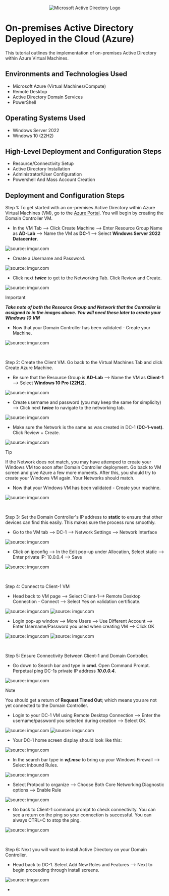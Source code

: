 <p align="center">
<img src="https://i.imgur.com/pU5A58S.png" alt="Microsoft Active Directory Logo"/>
</p>

<h1>On-premises Active Directory Deployed in the Cloud (Azure)</h1>
This tutorial outlines the implementation of on-premises Active Directory within Azure Virtual Machines.<br />


<!--<h2>Video Demonstration</h2>

- ### [YouTube: How to Deploy on-premises Active Directory within Azure Compute]/ !-->

<h2>Environments and Technologies Used</h2>

- Microsoft Azure (Virtual Machines/Compute)
- Remote Desktop
- Active Directory Domain Services
- PowerShell

<h2>Operating Systems Used </h2>

- Windows Server 2022
- Windows 10 (22H2)

<h2>High-Level Deployment and Configuration Steps</h2>

- Resource/Connectivity Setup
- Active Directory Installation
- Administrator/User Configuration
- Powershell And Mass Account Creation

<h2>Deployment and Configuration Steps</h2>

Step 1: To get started with an on-premises Active Directory within Azure Virtual Machines (VM), go to the [Azure Portal](https://portal.azure.com). You will begin by creating the Domain Controller VM.

-  In the VM Tab --> Click Create Machine --> Enter Resource Group Name as **AD-Lab** --> Name the VM as **DC-1** --> Select **Windows Server 2022 Datacenter**.     

<p>
<img src="https://i.imgur.com/WJW9V4h.png" title="source: imgur.com" /></a>
</p>

-  Create a Username and Password.

<p>
<img src="https://i.imgur.com/MTtx8Pp.png" title="source: imgur.com" /></a>
</p> 

-  Click next ***twice*** to get to the Networking Tab. Click Review and Create.

<p>
<img src="https://i.imgur.com/IWsnGzN.png" title="source: imgur.com" /></a>
</p>

>[!IMPORTANT]
>***Take note of both the Resource Group and Network that the Controller is assigned to in the images above. You will need these later to create your Windows 10 VM***

-  Now that your Domain Controller has been validated - Create your Machine.

<p>
<img src="https://i.imgur.com/VR8LUAp.png" title="source: imgur.com" /></a>
</p>
<br />

Step 2: Create the Client VM. Go back to the Virtual Machines Tab and click Create Azure Machine. 

-  Be sure that the Resource Group is **AD-Lab** --> Name the VM as **Client-1** --> Select **Windows 10 Pro (22H2)**.

<p>
<img src="https://i.imgur.com/H92tFrk.png" title="source: imgur.com" /></a>
</p>

-  Create username and password (you may keep the same for simplicity) --> Click next ***twice*** to navigate to the networking tab.

<p>
<img src="https://i.imgur.com/CFnd8LH.png" title="source: imgur.com" /></a>
</p>

-  Make sure the Network is the same as was created in DC-1 **(DC-1-vnet)**. Click Review + Create.

<p>
<img src="https://i.imgur.com/71tdtDC.png" title="source: imgur.com" /></a>
</p>

>[!TIP]
>If the Network does not match, you may have attemped to create your Windows VM too soon after Domain Controller deployment. Go back to VM screen and give Azure a few more moments. After this, you should try to create your Windows VM again. Your Networks should match.

-  Now that your Windows VM has been validated - Create your machine.

<p>
<img src="https://i.imgur.com/Nq9Igq6.png" title="source: imgur.com" /></a>
</p>
<br />

Step 3: Set the Domain Controller's IP address to **static** to ensure that other devices can find this easily. This makes sure the process runs smoothly.

-  Go to the VM tab --> DC-1 --> Network Settings --> Network Interface
<p>
<img src="https://i.imgur.com/srrMp1p.png" title="source: imgur.com" /></a>
</p>

-  Click on ipconfig --> In the Edit pop-up under Allocation, Select static --> Enter private IP: 10.0.0.4 --> Save

<p>
<img src="https://i.imgur.com/RT0LUFU.png" title="source: imgur.com" /></a>
</p>
<br />

Step 4: Connect to Client-1 VM

-  Head back to VM page --> Select Client-1--> Remote Desktop Connection - Connect --> Select Yes on validation certificate. 

<p>
<img src="https://i.imgur.com/8Gf0O4e.png" title="source: imgur.com" /></a>
<img src="https://i.imgur.com/QyJr0QQ.png" title="source: imgur.com" /></a>
</p>

-  Login pop-up window --> More Users --> Use Different Account --> Enter Username/Password you used when creating VM --> Click OK

<p>
<img src="https://i.imgur.com/PDpaLCd.png" title="source: imgur.com" /></a>
<img src="https://i.imgur.com/ZaGSR8w.png" title="source: imgur.com" /></a>
</p>
<br />

Step 5: Ensure Connectivity Between Client-1 and Domain Controller.

- Go down to Search bar and type in **cmd**. Open Command Prompt. Perpetual ping DC-1s private IP address ***10.0.0.4***.

<p>
<img src="https://i.imgur.com/bNDCVit.png" title="source: imgur.com" /></a>
</p>

>[!Note]
>You should get a return of **Request Timed Out**; which means you are not yet connected to the Domain Controller.

-  Login to your DC-1 VM using Remote Desktop Connection --> Enter the username/password you selected during creation --> Select OK.
  
<p>
<img src="https://i.imgur.com/4GNhdqP.png" title="source: imgur.com" /></a>
<img src="https://i.imgur.com/ZaGSR8w.png" title="source: imgur.com" /></a>
</p>

-  Your DC-1 home screen display should look like this:

<p>
<img src="https://i.imgur.com/kpvu0ox.png" title="source: imgur.com" /></a>  
</p>

-  In the search bar type in ***wf.msc*** to bring up your Windows Firewall --> Select Inbound Rules.

<p>
<img src="https://i.imgur.com/2XOFJ3V.png" title="source: imgur.com" /></a>
</p>

-  Select Protocol to organize --> Choose Both Core Networking Diagnostic options --> Enable Rule 

<p>
<img src="https://i.imgur.com/2WR5weG.png" title="source: imgur.com" /></a>
</p>

- Go back to Client-1 command prompt to check connectivity. You can see a return on the ping so your connection is successful. You can always CTRL+C to stop the ping.

<p>
<img src="https://i.imgur.com/ypddqUD.png" title="source: imgur.com" /></a>
</p>
<br />

Step 6: Next you will want to install Active Directory on your Domain Controller.

-  Head back to DC-1. Select Add New Roles and Features --> Next to begin proceeding through install screens.

<p>
<img src="https://i.imgur.com/M7FSrkl.png" title="source: imgur.com" /></a>
</p>

-  
